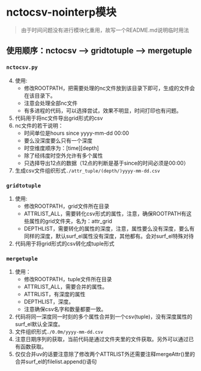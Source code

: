 # nctocsv-nointerp模块

>由于时间问题没有进行模块化重用，故写一个README.md说明临时用法

## 使用顺序：nctocsv --> gridtotuple --> mergetuple
### ```nctocsv.py```
4. 使用:
    + 修改ROOTPATH，把需要处理的nc文件放到该目录下即可，生成的文件会在该目录下。
    + 注意会处理全部nc文件
    + 有多进程的代码，可以选择尝试，效果不明显，时间打印也有问题。
1. 代码用于将nc文件导出grid形式的csv
2. nc文件的若干说明：
    + 时间单位是hours since yyyy-mm-dd 00:00
    + 要么没深度要么只有一个深度
    + 时空维度顺序为：[time][depth]
    + 除了经纬度时空外允许有多个属性
    + 只选择导出12点的数据（12点的判断是基于since的时间必须是00:00）
2. 生成csv文件组织形式```./attr_tuple/(depth/)yyyy-mm-dd.csv```

### ```gridtotuple```
1. 使用:
    + 修改ROOTPATH，grid文件所在目录
    + ATTRLIST_ALL，需要转化csv形式的属性，注意，确保ROOTPATH有这些属性的grid文件夹，名为：attr_grid
    + DEPTHLIST，需要转化的属性的深度，注意，属性要么没有深度，要么有同样的深度，默认surf_el属性没有深度，其他都有。会对surf_el特殊对待
2. 代码用于将grid形式的csv转化成tuple形式

### ```mergetuple```
1. 使用：
    + 修改ROOTPATH，tuple文件所在目录
    + ATTRLIST_ALL，需要合并的属性。
    + ATTRLIST，有深度的属性
    + DEPTHLIST，深度。
    + 注意确保csv名字和数量都要一致。
2. 代码将同一深度同一时刻的多个属性合并到一个csv(tuple)，没有深度属性的surf_el默认全深度。
2. 文件组织形式```./0.0m/yyyy-mm-dd.csv```
3. 注意日期序列的获取，当前代码是通过文件夹里的文件获取。另外可以通过已有函数获取。
4. 仅仅合并uv的话要注意除了修改两个ATTRLIST外还需要注释mergeAttr()里的合并surf_el的filelist.append()语句